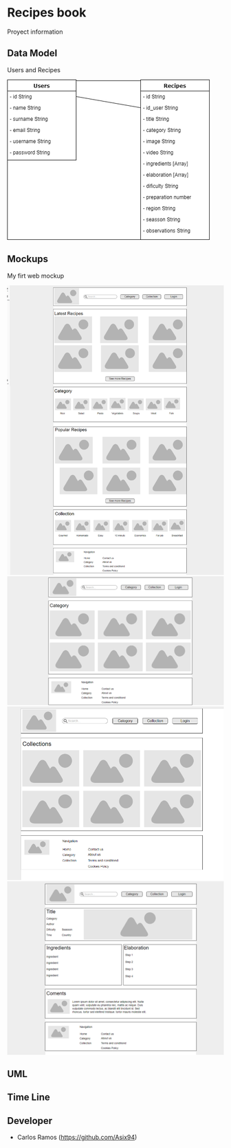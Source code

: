 # Recipes book

Proyect information 

## Data Model

Users and Recipes

![Data Model](desing/model-data/Data_Model_2.png)

## Mockups

My firt web mockup

![Home](desing/mockups/Home.png) 
![Category](desing/mockups/Category.png)
![Collections](desing/mockups/Collections.png)
![Recipes](desing/mockups/Recipe.png)

## UML



## Time Line

## Developer

* Carlos Ramos (https://github.com/Asix94)